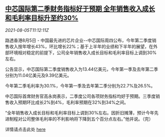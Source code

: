 <!--1628163063000-->
[中芯国际第二季财务指标好于预期 全年销售收入成长和毛利率目标升至约30%](https://cn.reuters.com/article/smic-q2-financial-results0805-idCNKBS2F61DL)
------

<div><i>2021-08-05T11:12:11Z</i></div><p>路透香港8月5日 - 中国最先进的芯片企业--中芯国际周四公布，今年第二季度销售收入按年增长43%，环比增长22%；基于上半年的业绩和下半年的展望，在外部环境相对稳定的前提下，公司全年销售收入成长目标和毛利率目标上调到30%左右。</p><p>公告显示，中芯国际第二季度销售收入为13.44亿美元，今年第一季及去年第二季分别为11.04亿美元及9.39亿美元。</p><p>今年第二季毛利率为30.1%，今年第一季及去年第二季分别为22.7%及26.5%。</p><p>中芯国际首席财务官高永岗表示，二季度公司各项财务指标均好于预期。三季度销售收入预期环比成长2%到4%，毛利率预期在32%到34%之间。</p><p>“全年销售收入成长目标和毛利率目标上调到30%左右。因折旧摊薄，预计今年先进制程对公司整体毛利率的不利影响将下降到五个百分点左右。”他并说。（完）</p><p>详情请点击此处 <a href="https://www1.hkexnews.hk/listedco/listconews/sehk/2021/0805/2021080501605_c.pdf">here</a></p>
